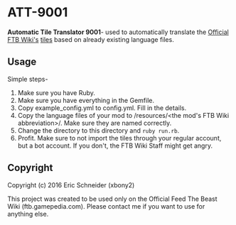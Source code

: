 # ATT-9001

**Automatic Tile Translator 9001**- used to automatically translate the [Official FTB Wiki's](https://ftb.gamepedia.com/FTB_Wiki) [tiles](https://ftb.gamepedia.com/Special:TileList) based on already existing language files.

## Usage
Simple steps-
1.  Make sure you have Ruby.
2.  Make sure you have everything in the Gemfile.
3.  Copy example_config.yml to config.yml. Fill in the details.
4.  Copy the language files of your mod to /resources/<the mod's FTB Wiki abbreviation>/. Make sure they are named correctly.
5.  Change the directory to this directory and `ruby run.rb`.
6.  Profit. Make sure to not import the tiles through your regular account, but a bot account. If you don't, the FTB Wiki Staff might get angry.


## Copyright
Copyright (c) 2016 Eric Schneider (xbony2)

This project was created to be used only on the Official Feed The Beast Wiki (ftb.gamepedia.com). Please contact me if you want to use for anything else.
